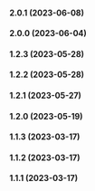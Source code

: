 #### 2.0.1 (2023-06-08)

#### 2.0.0 (2023-06-04)

#### 1.2.3 (2023-05-28)

#### 1.2.2 (2023-05-28)

#### 1.2.1 (2023-05-27)

#### 1.2.0 (2023-05-19)

#### 1.1.3 (2023-03-17)

#### 1.1.2 (2023-03-17)

#### 1.1.1 (2023-03-17)

